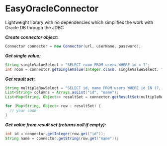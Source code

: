 # EasyOracleConnector
Lightweight library with no dependencies which simplifies the work with Oracle DB through the JDBC


***Create connector object:***
```java
Connector connector = new Connector(url, userName, password);
```

***Get single value:***
```java
String singleValueSelect = "SELECT room FROM users WHERE id = ?";
int room = connector.getSingleValue(Integer.class, singleValueSelect, "room", 1);
```

***Get result set:***
```java
String multipleRowSelect = "SELECT id, name FROM users WHERE id IN (?, ?, ?)";
List<String> columns = Arrays.asList("id", "name");
List<Map<String, Object>> resultSet = connector.getResultSet(multipleRowSelect, columns, 1, 2, 3);

for (Map<String, Object> row : resultSet) {
  // your code
}
```

***Get value from result set (returns null if empty):***
```java
int id = connector.getInteger(row.get("id"));
String name = connector.getString(row.get("name"));
```
